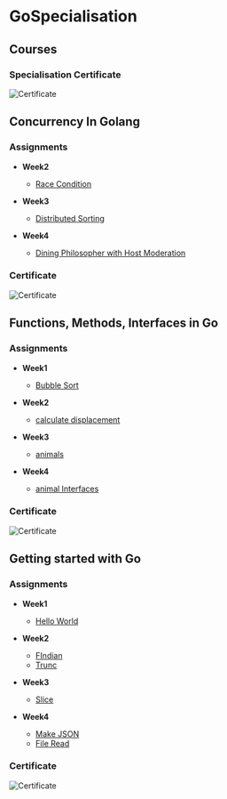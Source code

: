 # GoSpecialisation

## Courses 

### Specialisation Certificate
![Certificate](https://s3.amazonaws.com/coursera_assets/meta_images/generated/CERTIFICATE_LANDING_PAGE/CERTIFICATE_LANDING_PAGE~ZGBX3J92CXW6/CERTIFICATE_LANDING_PAGE~ZGBX3J92CXW6.jpeg)

Concurrency In Golang
---------------------

### Assignments

- **Week2**
  - [Race Condition](Course3/W2/routine.go)

- **Week3**
  - [Distributed Sorting](Course3/W3/goRoutine_sort.go)

- **Week4**
  - [Dining Philosopher with Host Moderation](Course3/W4/chopstick.go)

### Certificate

![Certificate](https://s3.amazonaws.com/coursera_assets/meta_images/generated/CERTIFICATE_LANDING_PAGE/CERTIFICATE_LANDING_PAGE~97ALD9UYRNZR/CERTIFICATE_LANDING_PAGE~97ALD9UYRNZR.jpeg)

Functions, Methods, Interfaces in Go
------------------------------------

### Assignments

- **Week1**
  - [Bubble Sort](Course2/W1/buble_sort.go)

- **Week2**
  - [calculate displacement](Course2/W2/calculate_displacement.go)

- **Week3**
  - [animals](Course2/W3/animals.go)

- **Week4**
  - [animal Interfaces](Course2/W4/animals_interface.go)

### Certificate

![Certificate](https://s3.amazonaws.com/coursera_assets/meta_images/generated/CERTIFICATE_LANDING_PAGE/CERTIFICATE_LANDING_PAGE~5NMJLJKLCFM6/CERTIFICATE_LANDING_PAGE~5NMJLJKLCFM6.jpeg)
  
Getting started with Go
------------------

### Assignments

- **Week1** 
  - [Hello World](Course1/weak1/hello.go)
    
- **Week2**
  - [FIndian](Course1/weak2/2/findian.go)
  - [Trunc](Course1/weak2/1/trunc.go)
    
- **Week3**
  - [Slice](Course1/weak3/slice.go)

- **Week4**
    - [Make JSON](Course1/weak4/1/makejson.go)
    - [File Read](Course1/weak4/2/read.go)
    
### Certificate
![Certificate](https://s3.amazonaws.com/coursera_assets/meta_images/generated/CERTIFICATE_LANDING_PAGE/CERTIFICATE_LANDING_PAGE~W3X7PBB7G3VH/CERTIFICATE_LANDING_PAGE~W3X7PBB7G3VH.jpeg)
    
